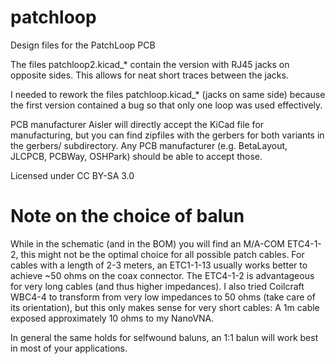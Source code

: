 # patchloop
Design files for the PatchLoop PCB

The files patchloop2.kicad_* contain the version with RJ45 jacks on opposite sides. This allows for neat short traces between the jacks.

I needed to rework the files patchloop.kicad_* (jacks on same side) because the first version contained a bug so that only one loop was used effectively.

PCB manufacturer Aisler will directly accept the KiCad file for manufacturing, but you can find zipfiles with the gerbers for both variants in the gerbers/ subdirectory. Any PCB manufacturer (e.g. BetaLayout, JLCPCB, PCBWay, OSHPark) should be able to accept those.

Licensed under CC BY-SA 3.0

# Note on the choice of balun

While in the schematic (and in the BOM) you will find an M/A-COM ETC4-1-2, this might not be the optimal choice for all possible patch cables. For cables with a length of 2-3 meters, an ETC1-1-13 usually works better to achieve ~50 ohms on the coax connector. The ETC4-1-2 is advantageous for very long cables (and thus higher impedances). I also tried Coilcraft WBC4-4 to transform from very low impedances to 50 ohms (take care of its orientation), but this only makes sense for very short cables: A 1m cable exposed approximately 10 ohms to my NanoVNA.

In general the same holds for selfwound baluns, an 1:1 balun will work best in most of your applications.
 
